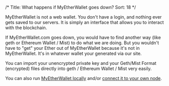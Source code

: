 /*
Title: What happens if MyEtherWallet goes down?
Sort: 18
*/

MyEtherWallet is not a web wallet. You don't have a login, and nothing ever gets saved to our servers. It is simply an interface that allows you to interact with the blockchain.

If MyEtherWallet.com goes down, you would have to find another way (like geth or Ethereum Wallet / Mist) to do what we are doing. But you wouldn't have to "get" your Ether out of MyEtherWallet because it's not in MyEtherWallet. It's in whatever wallet your generated via our site.

You can import your unencrypted private key and your Geth/Mist Format (encrypted) files directly into geth / Ethereum Wallet / Mist very easily. 

You can also run [MyEtherWallet locally](https://myetherwallet.groovehq.com/knowledge_base/topics/how-do-i-run-myetherwallet-dot-com-offline-slash-locally) and/or [connect it to your own node](https://myetherwallet.groovehq.com/knowledge_base/topics/how-can-i-connect-to-a-custom-node). 